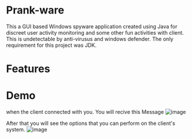 # Prank-ware
This a GUI based Windows spyware application created using Java for discreet user activity monitoring and some other fun activities with client. This is undetectable by anti-virusus and windows defender. The only requirement for this project was JDK.
# Features

# Demo

when the client connected with you. You will recive this Message
![image](https://github.com/user-attachments/assets/35f185b4-14ac-49af-95ac-c7d0dfb2703c)

After that you will see the options that you can perform on the client's system.
![image](https://github.com/user-attachments/assets/2aec12b3-d717-43a4-8893-e4aca58f6926)



 
